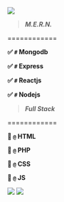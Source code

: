 ![](https://visitor-badge.glitch.me/badge?page_id=MDQ6VXNlcjg5MzA4Njgy.MDQ6VXNlcjg5MzA4Njgy)

> ***M.E.R.N.***

============

**:white_check_mark: `#` Mongodb**

**:white_check_mark: `#` Express**

**:white_check_mark: `#` Reactjs**

**:white_check_mark: `#` Nodejs**



> ***Full Stack***

============

**:rocket: `@` HTML**

**:rocket: `@` PHP**

**:rocket: `@` CSS**

**:rocket: `@` JS**

![](https://github-readme-stats.vercel.app/api?username=EXA-Hub&count_private=true&show_icons=true&theme=react)
![](https://github-readme-stats.vercel.app/api/top-langs/?username=EXA-Hub&layout=compact&theme=dark)
